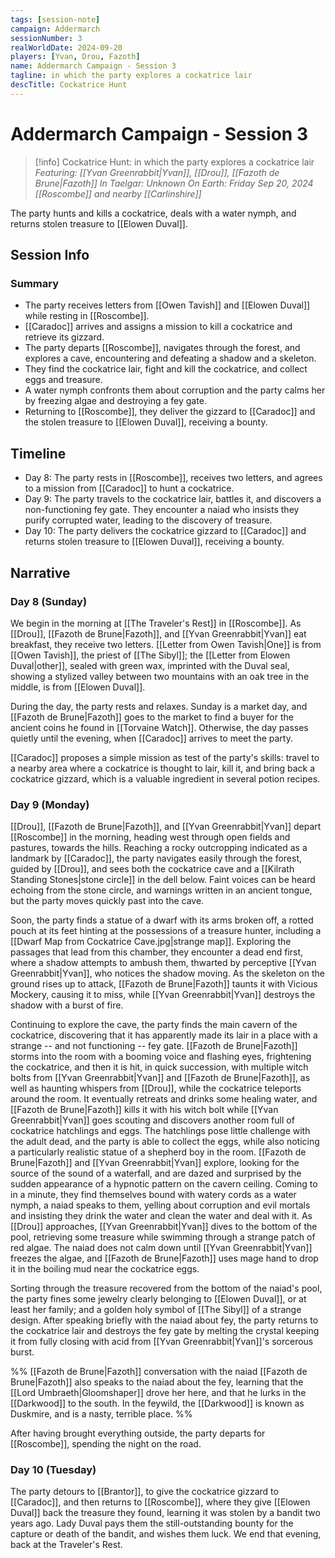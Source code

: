 ```yaml
---
tags: [session-note]
campaign: Addermarch
sessionNumber: 3
realWorldDate: 2024-09-20
players: [Yvan, Drou, Fazoth]
name: Addermarch Campaign - Session 3
tagline: in which the party explores a cockatrice lair
descTitle: Cockatrice Hunt
---
```

# Addermarch Campaign - Session 3

>[!info] Cockatrice Hunt: in which the party explores a cockatrice lair
> *Featuring: [[Yvan Greenrabbit|Yvan]], [[Drou]], [[Fazoth de Brune|Fazoth]]*
> *In Taelgar: Unknown*
> *On Earth: Friday Sep 20, 2024*
> *[[Roscombe]] and nearby [[Carlinshire]]*

The party hunts and kills a cockatrice, deals with a water nymph, and returns stolen treasure to [[Elowen Duval]].
## Session Info
### Summary
- The party receives letters from [[Owen Tavish]] and [[Elowen Duval]] while resting in [[Roscombe]].
- [[Caradoc]] arrives and assigns a mission to kill a cockatrice and retrieve its gizzard.
- The party departs [[Roscombe]], navigates through the forest, and explores a cave, encountering and defeating a shadow and a skeleton.
- They find the cockatrice lair, fight and kill the cockatrice, and collect eggs and treasure.
- A water nymph confronts them about corruption and the party calms her by freezing algae and destroying a fey gate.
- Returning to [[Roscombe]], they deliver the gizzard to [[Caradoc]] and the stolen treasure to [[Elowen Duval]], receiving a bounty.
## Timeline
- Day 8: The party rests in [[Roscombe]], receives two letters, and agrees to a mission from [[Caradoc]] to hunt a cockatrice.
- Day 9: The party travels to the cockatrice lair, battles it, and discovers a non-functioning fey gate. They encounter a naiad who insists they purify corrupted water, leading to the discovery of treasure.
- Day 10: The party delivers the cockatrice gizzard to [[Caradoc]] and returns stolen treasure to [[Elowen Duval]], receiving a bounty.
## Narrative
### Day 8 (Sunday)
We begin in the morning at [[The Traveler's Rest]] in [[Roscombe]]. As [[Drou]], [[Fazoth de Brune|Fazoth]], and [[Yvan Greenrabbit|Yvan]] eat breakfast, they receive two letters. [[Letter from Owen Tavish|One]] is from [[Owen Tavish]], the priest of [[The Sibyl]]; the [[Letter from Elowen Duval|other]], sealed with green wax, imprinted with the Duval seal, showing a stylized valley between two mountains with an oak tree in the middle, is from [[Elowen Duval]].

During the day, the party rests and relaxes. Sunday is a market day, and [[Fazoth de Brune|Fazoth]] goes to the market to find a buyer for the ancient coins he found in [[Torvaine Watch]]. Otherwise, the day passes quietly until the evening, when [[Caradoc]] arrives to meet the party. 

[[Caradoc]] proposes a simple mission as test of the party's skills: travel to a nearby area where a cockatrice is thought to lair, kill it, and bring back a cockatrice gizzard, which is a valuable ingredient in several potion recipes.  
### Day 9 (Monday)
[[Drou]], [[Fazoth de Brune|Fazoth]], and [[Yvan Greenrabbit|Yvan]] depart [[Roscombe]] in the morning, heading west through open fields and pastures, towards the hills. Reaching a rocky outcropping indicated as a landmark by [[Caradoc]], the party navigates easily through the forest, guided by [[Drou]], and sees both the cockatrice cave and a [[Kilrath Standing Stones|stone circle]] in the dell below. Faint voices can be heard echoing from the stone circle, and warnings written in an ancient tongue, but the party moves quickly past into the cave. 

Soon, the party finds a statue of a dwarf with its arms broken off, a rotted pouch at its feet hinting at the possessions of a treasure hunter, including a [[Dwarf Map from Cockatrice Cave.jpg|strange map]]. Exploring the passages that lead from this chamber, they encounter a dead end first, where a shadow attempts to ambush them, thwarted by perceptive [[Yvan Greenrabbit|Yvan]], who notices the shadow moving. As the skeleton on the ground rises up to attack, [[Fazoth de Brune|Fazoth]] taunts it with Vicious Mockery, causing it to miss, while [[Yvan Greenrabbit|Yvan]] destroys the shadow with a burst of fire. 

Continuing to explore the cave, the party finds the main cavern of the cockatrice, discovering that it has apparently made its lair in a place with a strange -- and not functioning -- fey gate. [[Fazoth de Brune|Fazoth]] storms into the room with a booming voice and flashing eyes, frightening the cockatrice, and then it is hit, in quick succession, with multiple witch bolts from [[Yvan Greenrabbit|Yvan]] and [[Fazoth de Brune|Fazoth]], as well as haunting whispers from [[Drou]], while the cockatrice teleports around the room. It eventually retreats and drinks some healing water, and [[Fazoth de Brune|Fazoth]] kills it with his witch bolt while [[Yvan Greenrabbit|Yvan]] goes scouting and discovers another room full of cockatrice hatchlings and eggs. The hatchlings pose little challenge with the adult dead, and the party is able to collect the eggs, while also noticing a particularly realistic statue of a shepherd boy in the room. 
[[Fazoth de Brune|Fazoth]] and [[Yvan Greenrabbit|Yvan]] explore, looking for the source of the sound of a waterfall, and are dazed and surprised by the sudden appearance of a hypnotic pattern on the cavern ceiling. Coming to in a minute, they find themselves bound with watery cords as a water nymph, a naiad speaks to them, yelling about corruption and evil mortals and insisting they drink the water and clean the water and deal with it. As [[Drou]] approaches, [[Yvan Greenrabbit|Yvan]] dives to the bottom of the pool, retrieving some treasure while swimming through a strange patch of red algae. The naiad does not calm down until [[Yvan Greenrabbit|Yvan]] freezes the algae, and [[Fazoth de Brune|Fazoth]] uses mage hand to drop it in the boiling mud near the cockatrice eggs. 

Sorting through the treasure recovered from the bottom of the naiad's pool, the party fines some jewelry clearly belonging to [[Elowen Duval]], or at least her family; and a golden holy symbol of [[The Sibyl]] of a strange design. After speaking briefly with the naiad about fey, the party returns to the cockatrice lair and destroys the fey gate by melting the crystal keeping it from fully closing with acid from [[Yvan Greenrabbit|Yvan]]'s sorcerous burst. 

%% [[Fazoth de Brune|Fazoth]] conversation with the naiad
[[Fazoth de Brune|Fazoth]] also speaks to the naiad about the fey, learning that the [[Lord Umbraeth|Gloomshaper]] drove her here, and that he lurks in the [[Darkwood]] to the south. In the feywild, the [[Darkwood]] is known as Duskmire, and is a nasty, terrible place. 
%%

After having brought everything outside, the party departs for [[Roscombe]], spending the night on the road. 

### Day 10 (Tuesday)
The party detours to [[Brantor]], to give the cockatrice gizzard to [[Caradoc]], and then returns to [[Roscombe]], where they give [[Elowen Duval]] back the treasure they found, learning it was stolen by a bandit two years ago. Lady Duval pays them the still-outstanding bounty for the capture or death of the bandit, and wishes them luck. We end that evening, back at the Traveler's Rest. 

